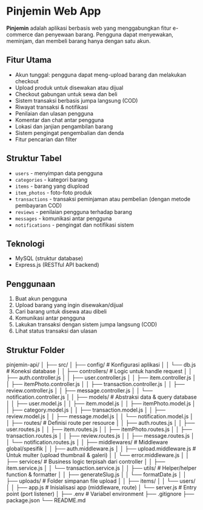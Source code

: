 # Pinjemin Web App

**Pinjemin** adalah aplikasi berbasis web yang menggabungkan fitur e-commerce dan penyewaan barang. Pengguna dapat menyewakan, meminjam, dan membeli barang hanya dengan satu akun.

## Fitur Utama

- Akun tunggal: pengguna dapat meng-upload barang dan melakukan checkout
- Upload produk untuk disewakan atau dijual
- Checkout gabungan untuk sewa dan beli
- Sistem transaksi berbasis jumpa langsung (COD)
- Riwayat transaksi & notifikasi
- Penilaian dan ulasan pengguna
- Komentar dan chat antar pengguna
- Lokasi dan janjian pengambilan barang
- Sistem pengingat pengembalian dan denda
- Fitur pencarian dan filter

## Struktur Tabel

- `users` - menyimpan data pengguna
- `categories` - kategori barang
- `items` - barang yang diupload
- `item_photos` - foto-foto produk
- `transactions` - transaksi peminjaman atau pembelian (dengan metode pembayaran COD)
- `reviews` - penilaian pengguna terhadap barang
- `messages` - komunikasi antar pengguna
- `notifications` - pengingat dan notifikasi sistem

## Teknologi

- MySQL (struktur database)
- Express.js (RESTful API backend)

## Penggunaan

1. Buat akun pengguna
2. Upload barang yang ingin disewakan/dijual
3. Cari barang untuk disewa atau dibeli
4. Komunikasi antar pengguna
5. Lakukan transaksi dengan sistem jumpa langsung (COD)
6. Lihat status transaksi dan ulasan

## Struktur Folder

pinjemin-api/
│
├── src/
│ ├── config/ # Konfigurasi aplikasi
│ │ └── db.js # Koneksi database
│
│ ├── controllers/ # Logic untuk handle request
│ │ ├── auth.controller.js
│ │ ├── user.controller.js
│ │ ├── item.controller.js
│ │ ├── itemPhoto.controller.js
│ │ ├── transaction.controller.js
│ │ ├── review.controller.js
│ │ ├── message.controller.js
│ │ └── notification.controller.js
│
│ ├── models/ # Abstraksi data & query database
│ │ ├── user.model.js
│ │ ├── item.model.js
│ │ ├── itemPhoto.model.js
│ │ ├── category.model.js
│ │ ├── transaction.model.js
│ │ ├── review.model.js
│ │ ├── message.model.js
│ │ └── notification.model.js
│
│ ├── routes/ # Definisi route per resource
│ │ ├── auth.routes.js
│ │ ├── user.routes.js
│ │ ├── item.routes.js
│ │ ├── itemPhoto.routes.js
│ │ ├── transaction.routes.js
│ │ ├── review.routes.js
│ │ ├── message.routes.js
│ │ └── notification.routes.js
│
│ ├── middlewares/ # Middleware global/spesifik
│ │ ├── auth.middleware.js
│ │ ├── upload.middleware.js # Untuk multer (upload thumbnail & galeri)
│ │ └── error.middleware.js
│
│ ├── services/ # Business logic terpisah dari controller
│ │ ├── item.service.js
│ │ └── transaction.service.js
│
│ ├── utils/ # Helper/helper function & formatter
│ │ ├── generateSlug.js
│ │ └── formatDate.js
│
│ ├── uploads/ # Folder simpanan file upload
│ │ ├── items/
│ │ └── users/
│
│ ├── app.js # Inisialisasi app (middleware, route)
│ └── server.js # Entry point (port listener)
│
├── .env # Variabel environment
├── .gitignore
├── package.json
└── README.md
